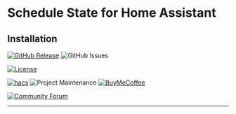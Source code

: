 # Schedule State for Home Assistant

## Installation

[![GitHub Release][releases-shield]][releases]
![GitHub Issues][issues-shield]

[![License][license-shield]](LICENSE)

[![hacs][hacsbadge]][hacs]
![Project Maintenance][maintenance-shield]
[![BuyMeCoffee][buymecoffeebadge]][buymecoffee]

[![Community Forum][forum-shield]][forum]

***

[schedule_state]: https://github.com/aneeshd/schedule_state
[issues-shield]: https://img.shields.io/github/issues/aneeshd/schedule_state?style=for-the-badge
[forks-shield]: https://img.shields.io/github/forks/aneeshd/schedule_state?style=for-the-badge
[stars-shield]: https://img.shields.io/github/stars/aneeshd/schedule_state?style=for-the-badge
[buymecoffee]: https://www.buymeacoffee.com/aneeshd
[buymecoffeebadge]: https://img.shields.io/badge/buy%20me%20a%20coffee-donate-yellow.svg?style=for-the-badge
[hacs]: https://github.com/hacs/integration
[hacsbadge]: https://img.shields.io/badge/HACS-Custom-orange.svg?style=for-the-badge
[forum-shield]: https://img.shields.io/badge/community-forum-brightgreen.svg?style=for-the-badge
[forum]: https://community.home-assistant.io/
[license-shield]: https://img.shields.io/github/license/aneeshd/schedule_state?style=for-the-badge
[maintenance-shield]: https://img.shields.io/badge/maintainer-aneeshd-blue.svg?style=for-the-badge
[releases-shield]: https://img.shields.io/github/release/custom-components/blueprint.svg?style=for-the-badge
[releases]: https://github.com/aneeshd/schedule_state/releases
